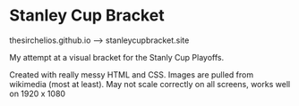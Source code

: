 # Stanley Cup Bracket

thesirchelios.github.io --> stanleycupbracket.site

My attempt at a visual bracket for the Stanly Cup Playoffs. 

Created with really messy HTML and CSS. Images are pulled from wikimedia (most at least). 
May not scale correctly on all screens, works well on 1920 x 1080
